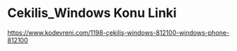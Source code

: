# Cekilis_Windows Konu Linki

https://www.kodevreni.com/1198-çekiliş-windows-812100-windows-phone-812100
